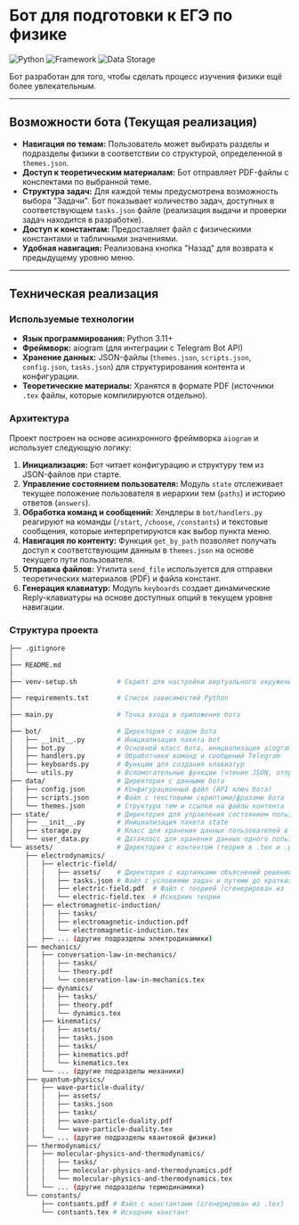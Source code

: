 # Бот для подготовки к ЕГЭ по физике

![Python](https://img.shields.io/badge/Python-3.11%2B-blue?logo=python)
![Framework](https://img.shields.io/badge/Framework-aiogram-blueviolet)
![Data Storage](https://img.shields.io/badge/Data-JSON-lightgrey)

Бот разработан для того, чтобы сделать процесс изучения физики ещё более увлекательным.

---

## Возможности бота (Текущая реализация)

*   **Навигация по темам:** Пользователь может выбирать разделы и подразделы физики в соответствии со структурой, определенной в `themes.json`.
*   **Доступ к теоретическим материалам:** Бот отправляет PDF-файлы с конспектами по выбранной теме.
*   **Структура задач:** Для каждой темы предусмотрена возможность выбора "Задачи". Бот показывает количество задач, доступных в соответствующем `tasks.json` файле (реализация выдачи и проверки задач находится в разработке).
*   **Доступ к константам:** Предоставляет файл с физическими константами и табличными значениями.
*   **Удобная навигация:** Реализована кнопка "Назад" для возврата к предыдущему уровню меню.

---

## Техническая реализация

### Используемые технологии

*   **Язык программирования:** Python 3.11+
*   **Фреймворк:** aiogram (для интеграции с Telegram Bot API)
*   **Хранение данных:** JSON-файлы (`themes.json`, `scripts.json`, `config.json`, `tasks.json`) для структурирования контента и конфигурации.
*   **Теоретические материалы:** Хранятся в формате PDF (источники `.tex` файлы, которые компилируются отдельно).

### Архитектура

Проект построен на основе асинхронного фреймворка `aiogram` и использует следующую логику:

1.  **Инициализация:** Бот читает конфигурацию и структуру тем из JSON-файлов при старте.
2.  **Управление состоянием пользователя:** Модуль `state` отслеживает текущее положение пользователя в иерархии тем (`paths`) и историю ответов (`answers`).
3.  **Обработка команд и сообщений:** Хендлеры в `bot/handlers.py` реагируют на команды (`/start`, `/choose`, `/constants`) и текстовые сообщения, которые интерпретируются как выбор пункта меню.
4.  **Навигация по контенту:** Функция `get_by_path` позволяет получать доступ к соответствующим данным в `themes.json` на основе текущего пути пользователя.
5.  **Отправка файлов:** Утилита `send_file` используется для отправки теоретических материалов (PDF) и файла констант.
6.  **Генерация клавиатур:** Модуль `keyboards` создает динамические Reply-клавиатуры на основе доступных опций в текущем уровне навигации.

### Структура проекта

```bash
├── .gitignore
│
├── README.md
│
├── venv-setup.sh          # Скрипт для настройки виртуального окружения
│
├── requirements.txt       # Список зависимостей Python
│
├── main.py                # Точка входа в приложение бота
│
├── bot/                   # Директория с кодом бота
│   ├── __init__.py        # Инициализация пакета bot
│   ├── bot.py             # Основной класс бота, инициализация aiogram и хранилища
│   ├── handlers.py        # Обработчики команд и сообщений Telegram
│   ├── keyboards.py       # Функции для создания клавиатур
│   └── utils.py           # Вспомогательные функции (чтение JSON, отправка файлов и др.)
├── data/                  # Директория с данными бота
│   ├── config.json        # Конфигурационный файл (API ключ бота)
│   ├── scripts.json       # Файл с текстовыми скриптами/фразами бота
│   └── themes.json        # Структура тем и ссылки на файлы контента
├── state/                 # Директория для управления состоянием пользователей
│   ├── __init__.py        # Инициализация пакета state
│   ├── storage.py         # Класс для хранения данных пользователей в оперативной памяти
│   └── user_data.py       # Датакласс для хранения данных одного пользователя (путь, ответы)
└── assets/                # Директория с контентом (теория в .tex и .pdf, задачи в .json)
    ├── electrodynamics/
    │   ├── electric-field/
    │   │   ├── assets/    # Директория с картинками объяснений решений задач
    │   │   ├── tasks.json # Файл с условиями задач и путями до кратких объяснений в виде .png
    │   │   ├── electric-field.pdf  # Файл с теорией (сгенерирован из .tex)
    │   │   └── electric-field.tex  # Исходник теории
    │   ├── electromagnetic-induction/
    │   │   ├── tasks/
    │   │   ├── electromagnetic-induction.pdf
    │   │   └── electromagnetic-induction.tex
    │   ├── ... (другие подразделы электродинамики)
    ├── mechanics/
    │   ├── conversation-law-in-mechanics/
    │   │   ├── tasks/
    │   │   └── theory.pdf
    │   │   └── conservation-law-in-mechanics.tex
    │   ├── dynamics/
    │   │   ├── tasks/
    │   │   ├── theory.pdf
    │   │   └── dynamics.tex
    │   ├── kinematics/
    │   │   ├── assets/
    │   │   ├── tasks.json
    │   │   ├── tasks/
    │   │   ├── kinematics.pdf
    │   │   └── kinematics.tex
    │   └── ... (другие подразделы механики)
    ├── quantum-physics/
    │   ├── wave-particle-duality/
    │   │   ├── assets/
    │   │   ├── tasks.json
    │   │   ├── tasks/
    │   │   ├── wave-particle-duality.pdf
    │   │   └── wave-particle-duality.tex
    │   └── ... (другие подразделы квантовой физики)
    ├── thermodynamics/
    │   ├── molecular-physics-and-thermodynamics/
    │   │   ├── tasks/
    │   │   ├── molecular-physics-and-thermodynamics.pdf
    │   │   └── molecular-physics-and-thermodynamics.tex
    │   └── ... (другие подразделы термодинамики)
    └── constants/
        ├── contsants.pdf # Файл с константами (сгенерирован из .tex)
        └── contsants.tex # Исходник констант